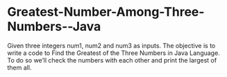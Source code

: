 # Greatest-Number-Among-Three-Numbers--Java
Given three integers num1, num2 and num3 as inputs. The objective is to write a code to Find the Greatest of the Three Numbers in Java Language. To do so we’ll check the numbers with each other and print the largest of them all.
